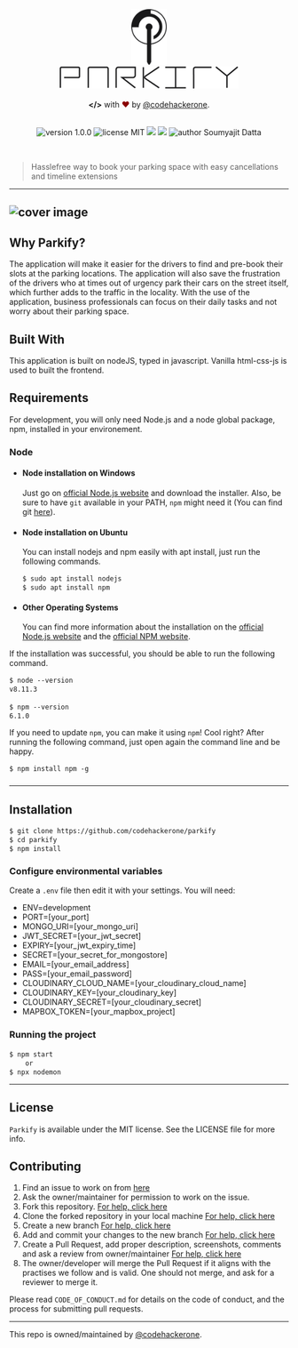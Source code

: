 <!--# Parkify-->
<div align="center">
    <img alt="PARKIFY_LOGO" src="public/img/logo-black.png" height="100" /><br>
    <img alt="PARKIFY_TEXT" src="public/img/logo-text-black.png" height="40"/><br><br>
    <span style="font-weight: bold;">&#60;/&#62;</span> with <span style="color: #8b0000;">&hearts;</span> by <a href="https://github.com/codehackerone">@codehackerone</a>.<br><br>
<p align="center">
    <img src="https://img.shields.io/badge/version-1.0.0-yellowgreen" alt="version 1.0.0"/>
    <img src="https://img.shields.io/badge/license-MIT-brightgreen" alt="license MIT"/>
    <img src="https://img.shields.io/github/issues-pr-raw/codehackerone/parkify.svg" />
    <img src="https://img.shields.io/github/issues-raw/codehackerone/parkify.svg"/>
    <img src="https://img.shields.io/badge/author-Soumyajit%20Datta-orange" alt="author Soumyajit Datta"/>
</p>
</div>
<br>

> Hasslefree way to book your parking space with easy cancellations and timeline extensions<br>

---
![cover image](https://github.com/Codehackerone/parkify/blob/main/public/img/coverpage.png)
---
## Why Parkify?

The application will make it easier for the drivers to find and pre-book their slots at the parking locations. The application will also save the frustration of the drivers who at times out of urgency park their cars on the street itself, which further adds to the traffic in the locality. With the use of the application, business professionals can focus on their daily tasks and not worry about their parking space.


## Built With

This application is built on nodeJS, typed in javascript. Vanilla html-css-js is used to built the frontend.

## Requirements

For development, you will only need Node.js and a node global package, npm, installed in your environement.

### Node

-   #### Node installation on Windows

    Just go on [official Node.js website](https://nodejs.org/) and download the installer.
    Also, be sure to have `git` available in your PATH, `npm` might need it (You can find git [here](https://git-scm.com/)).

-   #### Node installation on Ubuntu

    You can install nodejs and npm easily with apt install, just run the following commands.

        $ sudo apt install nodejs
        $ sudo apt install npm

-   #### Other Operating Systems
    You can find more information about the installation on the [official Node.js website](https://nodejs.org/) and the [official NPM website](https://npmjs.org/).

If the installation was successful, you should be able to run the following command.

    $ node --version
    v8.11.3

    $ npm --version
    6.1.0

If you need to update `npm`, you can make it using `npm`! Cool right? After running the following command, just open again the command line and be happy.

    $ npm install npm -g

###

---

## Installation

    $ git clone https://github.com/codehackerone/parkify
    $ cd parkify
    $ npm install

### Configure environmental variables

Create a `.env` file then edit it with your settings. You will need:

-   ENV=development
-   PORT=[your_port]
-   MONGO_URI=[your_mongo_uri]
-   JWT_SECRET=[your_jwt_secret]
-   EXPIRY=[your_jwt_expiry_time]
-   SECRET=[your_secret_for_mongostore]
-   EMAIL=[your_email_address]
-   PASS=[your_email_password]
-   CLOUDINARY_CLOUD_NAME=[your_cloudinary_cloud_name]
-   CLOUDINARY_KEY=[your_cloudinary_key]
-   CLOUDINARY_SECRET=[your_cloudinary_secret]
-   MAPBOX_TOKEN=[your_mapbox_project]

### Running the project

    $ npm start
        or
    $ npx nodemon

---

## License

```Parkify``` is available under the MIT license. See the LICENSE file for more info.

## Contributing


1. Find an issue to work on from [here](https://github.com/codehackerone/parkify/issues)
2. Ask the owner/maintainer for permission to work on the issue.
3. Fork this repository. [For help, click here](https://docs.github.com/en/get-started/quickstart/fork-a-repo)
4. Clone the forked repository in your local machine [For help, click here](https://docs.github.com/en/repositories/creating-and-managing-repositories/cloning-a-repository)
5. Create a new branch [For help, click here](https://github.com/Kunena/Kunena-Forum/wiki/Create-a-new-branch-with-git-and-manage-branches)
6. Add and commit your changes to the new branch [For help, click here](https://stackoverflow.com/questions/14655816/how-to-commit-changes-to-another-pre-existent-branch#:~:text=First%2C%20checkout%20to%20your%20new,show%20up%20on%20the%20remote.)
7. Create a Pull Request, add proper description, screenshots, comments and ask a review from owner/maintainer [For help, click here](https://docs.github.com/en/github/collaborating-with-pull-requests/proposing-changes-to-your-work-with-pull-requests/creating-a-pull-request-from-a-fork)
8. The owner/developer will merge the Pull Request if it aligns with the practises we follow and is valid. One should not merge, and ask for a reviewer to merge it.

Please read `CODE_OF_CONDUCT.md` for details on the code of conduct, and the process for submitting pull requests.

 ---  
This repo is owned/maintained by <a href="https://github.com/codehackerone">@codehackerone</a>.
